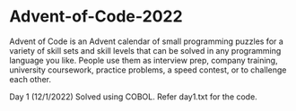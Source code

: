 # Advent-of-Code-2022
Advent of Code is an Advent calendar of small programming puzzles for a variety of skill sets and skill levels that can be solved in any programming language you like. People use them as interview prep, company training, university coursework, practice problems, a speed contest, or to challenge each other.

Day 1 (12/1/2022)
Solved using COBOL. Refer day1.txt for the code.
